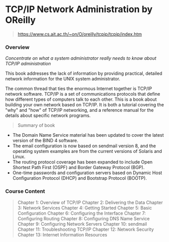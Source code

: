 
# TCP/IP Network Administration by OReilly
> https://www.cs.ait.ac.th/~on/O/oreilly/tcpip/tcpip/index.htm


### Overview

*Concentrate on what a system administrator really needs to know about TCP/IP administration*

This book addresses the lack of information by providing practical, detailed network information for the UNIX system administrator.

The common thread that ties the enormous Internet together is TCP/IP network software. TCP/IP is a set of communications protocols that define how different types of computers talk to each other. This is a book about building your own network based on TCP/IP. It is both a tutorial covering the "why" and "how" of TCP/IP networking, and a reference manual for the details about specific network programs.

> Summary of book 
  - The Domain Name Service material has been updated to cover the latest version of the BIND 4 software. 
  - The email configuration is now based on sendmail version 8, and the operating system examples are from the current versions of Solaris and Linux. 
  - The routing protocol coverage has been expanded to include Open Shortest Path First (OSPF) and Border Gateway Protocol (BGP). 
   - One-time passwords and configuration servers based on Dynamic Host Configuration Protocol (DHCP) and Bootstrap Protocol (BOOTP).
   
   
### Course Content
> Chapter 1: Overview of TCP/IP
> Chapter 2: Delivering the Data
> Chapter 3: Network Services
> Chapter 4: Getting Started
> Chapter 5: Basic Configuration
> Chapter 6: Configuring the Interface
> Chapter 7: Configuring Routing
> Chapter 8: Configuring DNS Name Service
> Chapter 9: Configuring Network Servers
> Chapter 10: sendmail
> Chapter 11: Troubleshooting TCP/IP
> Chapter 12: Network Security
> Chapter 13: Internet Information Resources 
